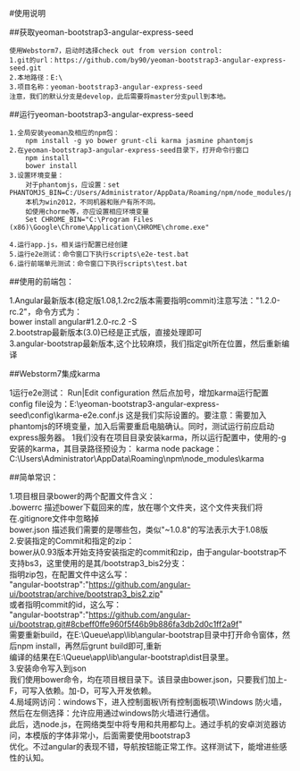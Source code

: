 #使用说明

##获取yeoman-bootstrap3-angular-express-seed

    使用Webstorm7，启动时选择check out from version control:
    1.git的url：https://github.com/by90/yeoman-bootstrap3-angular-express-seed.git
    2.本地路径：E:\
    3.项目名称：yeoman-bootstrap3-angular-express-seed
    注意，我们的默认分支是develop，此后需要将master分支pull到本地。

##运行yeoman-bootstrap3-angular-express-seed

    1.全局安装yeoman及相应的npm包：
        npm install -g yo bower grunt-cli karma jasmine phantomjs
    2.在yeoman-bootstrap3-angular-express-seed目录下，打开命令行窗口
        npm install
        bower install
    3.设置环境变量：
        对于phantomjs，应设置：set PHANTOMJS_BIN=C:/Users/Administrator/AppData/Roaming/npm/node_modules/phantomjs/lib/phantom/phantomjs.exe
        本机为win2012，不同机器和账户有所不同。
        如使用chorme等，亦应设置相应环境变量
        Set CHROME_BIN="C:\Program Files (x86)\Google\Chrome\Application\CHROME\chrome.exe"

    4.运行app.js，相关运行配置已经创建
    5.运行e2e测试：命令窗口下执行scripts\e2e-test.bat
    6.运行前端单元测试：命令窗口下执行scripts\test.bat

##使用的前端包：

1.Angular最新版本(稳定版1.08,1.2rc2版本需要指明commit)注意写法："1.2.0-rc.2"，命令方式为：  
  bower install angular#1.2.0-rc.2 -S  
2.bootstrap最新版本(3.0)已经是正式版，直接处理即可  
3.angular-bootstrap最新版本,这个比较麻烦，我们指定git所在位置，然后重新编译  


##Webstorm7集成karma

1运行e2e测试：
Run|Edit configuration
然后点加号，增加karma运行配置
config file设为：E:\yeoman-bootstrap3-angular-express-seed\config\karma-e2e.conf.js
这是我们实际设置的。要注意：需要加入phantomjs的环境变量，加入后需要重启电脑确认。同时，测试运行前应启动express服务器。
1我们没有在项目目录安装karma，所以运行配置中，使用的-g安装的karma，其目录路径预设为：
karma node package：C:\Users\Administrator\AppData\Roaming\npm\node_modules\karma
 
##简单常识：

1.项目根目录bower的两个配置文件含义：  
    .bowerrc  描述bower下载回来的库，放在哪个文件夹，这个文件夹我们将在.gitignore文件中忽略掉  
    bower.json  描述我们需要的是哪些包，类似"~1.0.8"的写法表示大于1.08版  
2.安装指定的Commit和指定的zip：  
    bower从0.93版本开始支持安装指定的commit和zip，由于angular-bootstrap不支持bs3，这里使用的是其/bootstrap3_bis2分支：  
    指明zip包，在配置文件中这么写：  
    "angular-bootstrap":"https://github.com/angular-ui/bootstrap/archive/bootstrap3_bis2.zip"  
    或者指明commit的id，这么写：  
    "angular-bootstrap":"https://github.com/angular-ui/bootstrap.git#8cbeff0ffe960f5f46b9b886fa3db2d0c1ff2a9f"  
    需要重新build，在E:\Queue\app\lib\angular-bootstrap目录中打开命令窗体，然后npm install，再然后grunt build即可,重新  
    编译的结果在E:\Queue\app\lib\angular-bootstrap\dist目录里。  
3.安装命令写入到json  
    我们使用bower命令，均在项目根目录下。该目录由bower.json，只要我们加上-F，可写入依赖。加-D，可写入开发依赖。  
4.局域网访问：windows下，进入控制面板\所有控制面板项\Windows 防火墙，然后在左侧选择：允许应用通过windows防火墙进行通信。  
    此后，选node.js，在网络类型中将专用和共用都勾上。通过手机的安卓浏览器访问，本模版的字体非常小，后面需要使用bootstrap3  
    优化。不过angular的表现不错，导航按钮能正常工作。这样测试下，能增进些感性的认知。  


